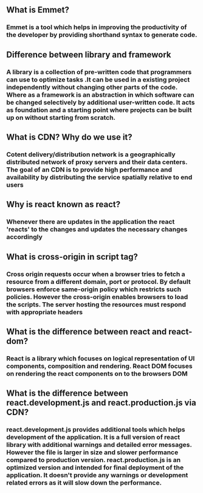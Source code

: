 ## What is Emmet?

### Emmet is a tool which helps in improving the productivity of the developer by providing shorthand syntax to generate code.

## Difference between library and framework

### A library is a collection of pre-written code that programmers can use to optimize tasks .It can be used in a existing project independently without changing other parts of the code. Where as a framework is an abstraction in which software can be changed selectively by additional user-written code. It acts as foundation and a starting point where projects can be built up on without starting from scratch.

## What is CDN? Why do we use it?

### Cotent delivery/distribution network is a geographically distributed network of proxy servers and their data centers. The goal of an CDN is to provide high performance and availability by distributing the service spatially relative to end users

## Why is react known as react?

### Whenever there are updates in the application the react 'reacts' to the changes and updates the necessary changes accordingly

## What is cross-origin in script tag?

### Cross origin requests occur when a browser tries to fetch a resource from a different domain, port or protocol. By default browsers enforce same-origin policy which restricts such policies. However the cross-origin enables browsers to load the scripts. The server hosting the resources must respond with appropriate headers

## What is the difference between react and react-dom?

### React is a library which focuses on logical representation of UI components, composition and rendering. React DOM focuses on rendering the react components on to the browsers DOM

## What is the difference between react.development.js and react.production.js via CDN?

### react.development.js provides additional tools which helps development of the application. It is a full version of react library with additional warnings and detailed error messages. However the file is larger in size and slower performance compared to production version. react.production.js is an optimized version and intended for final deployment of the application. It doesn't provide any warnings or development related errors as it will slow down the performance.
